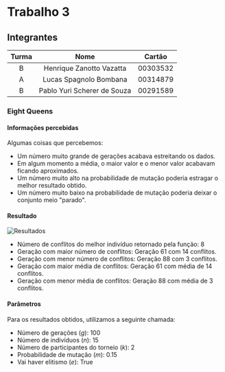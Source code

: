 # Trabalho 3

## Integrantes

| Turma |             Nome            |  Cartão  |
|:-----:|:---------------------------:|:--------:|
|   B   |   Henrique Zanotto Vazatta  | 00303532 |
|   A   |    Lucas Spagnolo Bombana   | 00314879 |
|   B   | Pablo Yuri Scherer de Souza | 00291589 |

### Eight Queens

#### Informações percebidas

Algumas coisas que percebemos:

* Um número muito grande de gerações acabava estreitando os dados.
* Em algum momento a média, o maior valor e o menor valor acabavam ficando aproximados.
* Um número muito alto na probabilidade de mutação poderia estragar o melhor resultado obtido.
* Um número muito baixo na probabilidade de mutação poderia deixar o conjunto meio "parado".

#### Resultado

![Resultados](https://user-images.githubusercontent.com/40179398/136102991-3072d5b5-c03f-47f9-9a3a-eae233026677.png)

* Número de conflitos do melhor indivíduo retornado pela função: 8
* Geração com maior número de conflitos: Geração 61 com 14 conflitos.
* Geração com menor número de conflitos: Geração 88 com 3 conflitos.
* Geração com maior média de conflitos: Geração 61 com média de 14 conflitos.
* Geração com menor média de conflitos: Geração 88 com média de 3 conflitos.

#### Parâmetros

Para os resultados obtidos, utilizamos a seguinte chamada:

* Número de gerações (_g_): 100
* Número de indivíduos (_n_): 15
* Número de participantes do torneio (_k_): 2
* Probabilidade de mutação (_m_): 0.15
* Vai haver elitismo (_e_): True
